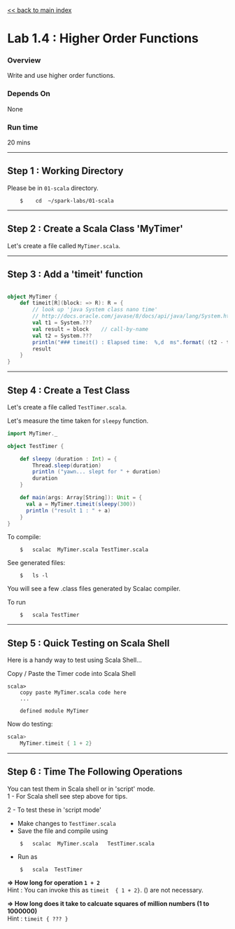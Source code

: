 <link rel='stylesheet' href='../assets/main.css'/>

[<< back to main index](../README.md) 

Lab 1.4 : Higher Order Functions
===================================

### Overview
Write and use higher order functions.

### Depends On 
None

### Run time
20 mins

--------------------------
Step 1 : Working Directory
--------------------------
Please be in `01-scala` directory.
```
    $    cd  ~/spark-labs/01-scala
```

--------------------------
Step 2 : Create a Scala Class 'MyTimer'
--------------------------
Let's create a file called `MyTimer.scala`.   


--------------------------
Step 3 :  Add a 'timeit' function
--------------------------

```scala

object MyTimer {
    def timeit[R](block: => R): R = {
        // look up 'java System class nano time'
        // http://docs.oracle.com/javase/8/docs/api/java/lang/System.html
        val t1 = System.??? 
        val result = block    // call-by-name
        val t2 = System.???
        println("### timeit() : Elapsed time:  %,d  ms".format( (t2 - t1) /1000000 ) )
        result
    }
}

```

--------------------------
Step 4 : Create a Test Class
--------------------------
Let's create a file called `TestTimer.scala`.   

Let's measure the time taken for `sleepy` function.

```scala
import MyTimer._

object TestTimer {

    def sleepy (duration : Int) = {
        Thread.sleep(duration)
        println ("yawn... slept for " + duration)
        duration
    }

    def main(args: Array[String]): Unit = {
      val a = MyTimer.timeit(sleepy(300))
      println ("result 1 : " + a)
    }
}
```


To compile:
```
    $   scalac  MyTimer.scala TestTimer.scala
```

See generated files:
```
    $   ls -l
```
You will see a few .class files generated by Scalac compiler.

To run
```
    $   scala TestTimer
```

--------------------------
Step 5 : Quick Testing on Scala Shell
--------------------------
Here is a handy way to test using Scala Shell...

Copy / Paste the Timer code into Scala Shell
```
scala>
    copy paste MyTimer.scala code here
    ...

    defined module MyTimer
```

Now do testing:
```scala
scala>
    MyTimer.timeit { 1 + 2}
```

--------------------------
Step 6 : Time The Following Operations
--------------------------
You can test them in Scala shell or in 'script' mode.  
1 - For Scala shell see step above for tips.


2 - To test these in 'script mode'
* Make changes to `TestTimer.scala`
* Save the file and compile using  
```
    $   scalac  MyTimer.scala   TestTimer.scala
```
* Run as
```
    $   scala  TestTimer
```

**=> How long for operation `1 + 2`**   
Hint : You can invoke this as   `timeit  { 1 + 2}`.  () are not necessary.

**=> How long does it take to calcuate squares of million numbers (1 to 1000000)**   
Hint : `timeit { ??? } `